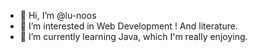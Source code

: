 - 👋 Hi, I’m @lu-noos
- 👀 I’m interested in Web Development ! And literature.
- 🌱 I’m currently learning Java, which I'm really enjoying.
